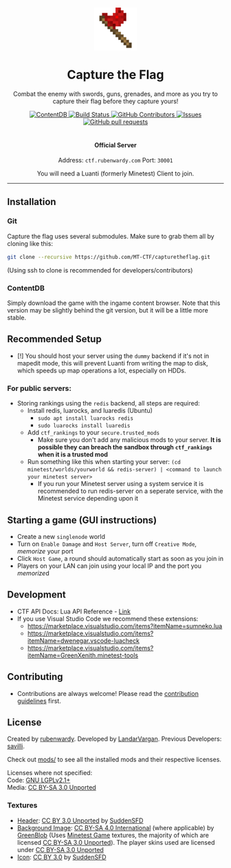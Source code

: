 <p align="center">
 <img width="100px" src="/menu/icon.png" align="center" alt="Capture the Flag" />
 <h1 align="center">Capture the Flag</h1>
 <p align="center">Combat the enemy with swords, guns, grenades, and more as you try to capture their flag before they capture yours!</p>
</p>
  <p align="center">
	<a href="https://content.minetest.net/packages/rubenwardy/capturetheflag/">
      <img alt="ContentDB" src="https://content.minetest.net/packages/rubenwardy/capturetheflag/shields/downloads/" />
    </a>
	<a href="[https://content.minetest.net/packages/rubenwardy/capturetheflag/](https://github.com/MT-CTF/capturetheflag/actions)">
      <img alt="Build Status" src="https://github.com/MT-CTF/capturetheflag/workflows/build/badge.svg" />
    </a>
    <a href="https://github.com/MT-CTF/capturetheflag/graphs/contributors">
      <img alt="GitHub Contributors" src="https://img.shields.io/github/contributors/MT-CTF/capturetheflag" />
    </a>
    <a href="https://github.com/MT-CTF/capturetheflag/issues">
      <img alt="Issues" src="https://img.shields.io/github/issues/MT-CTF/capturetheflag?color=0088ff" />
    </a>
    <a href="https://github.com/MT-CTF/capturetheflag/pulls">
      <img alt="GitHub pull requests" src="https://img.shields.io/github/issues-pr/MT-CTF/capturetheflag?color=0088ff" />
    </a>
    <br />
    <br />
  </p>

  <p align="center">
	  <h4 align="center">Official Server</h4>
	  <p align="center">Address: <code>ctf.rubenwardy.com</code> Port: <code>30001</code></p>
   	  <p align="center" >You will need a Luanti (formerly Minetest) Client to join. </p>
  </p>

<hr>

## Installation

### Git

Capture the flag uses several submodules. Make sure to grab them all by cloning like this:

```sh
git clone --recursive https://github.com/MT-CTF/capturetheflag.git
```
(Using ssh to clone is recommended for developers/contributors)

### ContentDB

Simply download the game with the ingame content browser.
Note that this version may be slightly behind the git version, but it will be a little more stable.

## Recommended Setup

* [!] You should host your server using the `dummy` backend if it's not in mapedit mode, this will prevent Luanti from writing the map to disk, which speeds up map operations a lot, especially on HDDs.

### For public servers:
* Storing rankings using the `redis` backend, all steps are required:
  * Install redis, luarocks, and luaredis (Ubuntu)
    * `sudo apt install luarocks redis`
    * `sudo luarocks install luaredis`
  * Add `ctf_rankings` to your `secure.trusted_mods`
	* Make sure you don't add any malicious mods to your server. **It is possible they can breach the sandbox through `ctf_rankings` when it is a trusted mod**
  * Run something like this when starting your server: `(cd minetest/worlds/yourworld && redis-server) | <command to launch your minetest server>`
    * If you run your Minetest server using a system service it is recommended to run redis-server on a seperate service, with the Minetest service depending upon it

## Starting a game (GUI instructions)
* Create a new `singlenode` world
* Turn on `Enable Damage` and `Host Server`, turn off `Creative Mode`, *memorize* your port
* Click `Host Game`, a round should automatically start as soon as you join in
* Players on your LAN can join using your local IP and the port you *memorize*d

## Development

* CTF API Docs: Lua API Reference - [Link](docs/ctf-api.md)  
* If you use Visual Studio Code we recommend these extensions:
  * https://marketplace.visualstudio.com/items?itemName=sumneko.lua
  * https://marketplace.visualstudio.com/items?itemName=dwenegar.vscode-luacheck
  * https://marketplace.visualstudio.com/items?itemName=GreenXenith.minetest-tools

## Contributing
* Contributions are always welcome! Please read the [contribution guidelines](CONTRIBUTING.md) first.

## License

Created by [rubenwardy](https://rubenwardy.com/).
Developed by [LandarVargan](https://github.com/LoneWolfHT).
Previous Developers: [savilli](https://github.com/savilli).

Check out [mods/](mods/) to see all the installed mods and their respective licenses.

Licenses where not specified:\
Code: [GNU LGPLv2.1+](https://www.gnu.org/licenses/old-licenses/lgpl-2.1.html)\
Media: [CC BY-SA 3.0 Unported](https://creativecommons.org/licenses/by-sa/3.0/)

### Textures

* [Header](menu/header.png): [CC BY 3.0 Unported](https://creativecommons.org/licenses/by/3.0/) by [SuddenSFD](https://github.com/SuddenSFD)
* [Background Image](menu/background.png): [CC BY-SA 4.0 International](https://creativecommons.org/licenses/by-sa/4.0/) (where applicable) by [GreenBlob](https://github.com/a-blob) (Uses [Minetest Game](https://github.com/minetest/minetest_game) textures, the majority of which are licensed [CC BY-SA 3.0 Unported](https://creativecommons.org/licenses/by-sa/3.0/)). The player skins used are licensed under [CC BY-SA 3.0 Unported](https://creativecommons.org/licenses/by-sa/3.0/)
* [Icon](menu/icon.png): [CC BY 3.0](https://creativecommons.org/licenses/by/3.0/) by [SuddenSFD](https://github.com/SuddenSFD)


